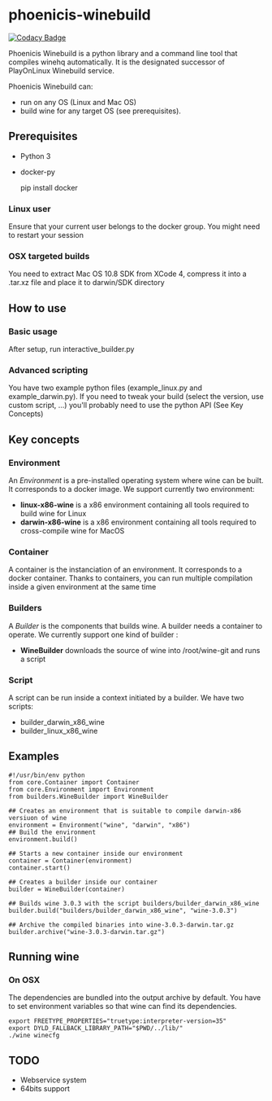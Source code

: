 # phoenicis-winebuild

[![Codacy Badge](https://api.codacy.com/project/badge/Grade/5a2ba048397a4c3dac18682b6045b9c6)](https://app.codacy.com/app/PhoenicisOrg/phoenicis-winebuild?utm_source=github.com&utm_medium=referral&utm_content=PhoenicisOrg/phoenicis-winebuild&utm_campaign=Badge_Grade_Dashboard)

Phoenicis Winebuild is a python library and a command line tool that compiles winehq automatically. It is the designated successor of PlayOnLinux Winebuild service.

Phoenicis Winebuild can:
  - run on any OS (Linux and Mac OS)
  - build wine for any target OS (see prerequisites).

## Prerequisites
  - Python 3
  - docker-py

    pip install docker 

### Linux user
Ensure that your current user belongs to the docker group. You might need to restart your session

### OSX targeted builds
You need to extract Mac OS 10.8 SDK from XCode 4, compress it into a .tar.xz file and place it to darwin/SDK directory  

## How to use
### Basic usage
After setup, run interactive_builder.py

### Advanced scripting
You have two example python files (example_linux.py and example_darwin.py). If you need to tweak your build (select the version, use custom script, ...) you'll probably need to use the python API (See Key Concepts)

## Key concepts
### Environment
An *Environment* is a pre-installed operating system where wine can be built. It corresponds to a docker image. We support currently two environment:

  - **linux-x86-wine** is a x86 environment containing all tools required to build wine for Linux
  - **darwin-x86-wine** is a x86 environment containing all tools required to cross-compile wine for MacOS

### Container
A container is the instanciation of an environment. It corresponds to a docker container. Thanks to containers, you can run multiple compilation inside a given environment at the same time

### Builders
A *Builder* is the components that builds wine. A builder needs a container to operate. We currently support one kind of builder :

  - **WineBuilder** downloads the source of wine into /root/wine-git and runs a script

### Script
A script can be run inside a context initiated by a builder. We have two scripts:
  - builder_darwin_x86_wine
  - builder_linux_x86_wine

## Examples
    #!/usr/bin/env python
    from core.Container import Container
    from core.Environment import Environment
    from builders.WineBuilder import WineBuilder

    ## Creates an environment that is suitable to compile darwin-x86 versiuon of wine
    environment = Environment("wine", "darwin", "x86")
    ## Build the environment
    environment.build()

    ## Starts a new container inside our environment
    container = Container(environment)
    container.start()

    ## Creates a builder inside our container
    builder = WineBuilder(container)

    ## Builds wine 3.0.3 with the script builders/builder_darwin_x86_wine
    builder.build("builders/builder_darwin_x86_wine", "wine-3.0.3")

    ## Archive the compiled binaries into wine-3.0.3-darwin.tar.gz
    builder.archive("wine-3.0.3-darwin.tar.gz")

## Running wine
### On OSX
The dependencies are bundled into the output archive by default.
You have to set environment variables so that wine can find its dependencies.

    export FREETYPE_PROPERTIES="truetype:interpreter-version=35"
    export DYLD_FALLBACK_LIBRARY_PATH="$PWD/../lib/"
    ./wine winecfg

## TODO
  - Webservice system
  - 64bits support
